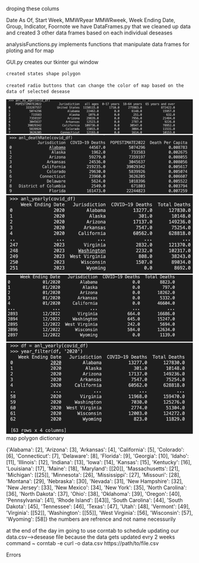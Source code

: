 droping these colums

Date As Of, Start Week, MMWRyear MMWRweek, Week Ending Date, Group, Indicator, Foornote
we have DataFrames.py that we cleaned up data and created 3 other data frames based on each individual deseases

analysisFunctions.py implements functions that manipulate data frames for ploting and for map

GUI.py creates our tkinter gui window

    created states shape polygon

    created radio buttons that can change the color of map based on the data of selected desease

![Alt Text](./SC/sample1.png)
![Alt Text](./SC/sample2.png)
![Alt Text](./SC/sample3.png)
![Alt Text](./SC/sample4.png)
![Alt Text](./SC/sample5.png)
map polygon dictionary

{'Alabama': [2], 'Arizona': [3], 'Arkansas': [4], 'California': [5], 'Colorado': [6], 'Connecticut': [7], 'Delaware': [8], 'Florida': [9], 'Georgia': [10], 'Idaho': [11], 'Illinois': [12], 'Indiana': [13], 'Iowa': [14], 'Kansas': [15], 'Kentucky': [16], 'Louisiana': [17], 'Maine': [18], 'Maryland': [[20]], 'Massachusetts': [21], 'Michigan': [[25]], 'Minnesota': [26], 'Mississippi': [27], 'Missouri': [28], 'Montana': [29], 'Nebraska': [30], 'Nevada': [31], 'New Hampshire': [32], 'New Jersey': [33], 'New Mexico': [34], 'New York': [35], 'North Carolina': [36], 'North Dakota': [37], 'Ohio': [38], 'Oklahoma': [39], 'Oregon': [40], 'Pennsylvania': [41], 'Rhode Island': [[43]], 'South Carolina': [44], 'South Dakota': [45], 'Tennessee': [46], 'Texas': [47], 'Utah': [48], 'Vermont': [49], 'Virginia': [[52]], 'Washington': [[55]], 'West Virginia': [56], 'Wisconsin': [57], 'Wyoming': [58]}
    the numbers are refrence and not name necessurily 


at the end of the day im going to use corntab to schedule updating our data.csv-->desease file because the data gets updated evry 2 weeks command
~ corntab -e <frequency> curl -o data.csv https://path/to/file.csv


Errors
  